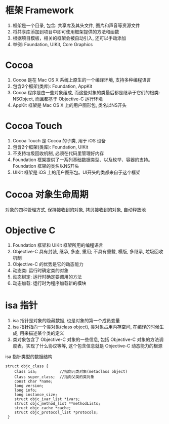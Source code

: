 # 框架 Framework

1. 框架是一个目录, 包含: 共享库及其头文件, 图片和声音等资源文件
2. 将共享库添加到项目中即可使用框架提供的方法和函数
3. 根据项目模板，相关的框架会被自动引入, 还可以手动添加
4. 举例: Foundation, UIKit, Core Graphics

# Cocoa

1. Cocoa 是在 Mac OS X 系统上原生的一个编译环境, 支持多种编程语言
2. 包含2个框架(类库): Foundation, AppKit
3. Cocoa 程序是由一些对象组成, 而这些对象的类最后都是继承于它们的根类: NSObject, 而且都基于 Objective-C 运行环境
4. AppKit 框架是 Mac OS X 上的用户图形包, 类名以NS开头

# Cocoa Touch

1. Cocoa Touch 是 Cocoa 的子类, 用于 iOS 设备
2. 包含2个框架(类库): Foundation, UIKit
3. 不支持垃圾回收机制, 必须在代码里管理好内存
4. Foundation 框架提供了一系列基础数据类型、以及枚举、容器的支持。Foundation 框架的类名以NS开头
5. UIKit 框架是 iOS 上的用户图形包。UI开头的类都来自于这个框架

# Cocoa 对象生命周期

对象的四种管理方式, 保持接收到的对象, 拷贝接收到的对象, 自动释放池

# Objective C

1. Foundation 框架和 UIKit 框架所用的编程语言
2. Objective-C 具有封装, 继承, 多态, 重用; 不具有重载, 模版, 多继承, 垃圾回收机制
3. Objective-C 的优势是它的动态能力
4. 动态类: 运行时确定类的对象
5. 动态绑定: 运行时确定要调用的方法
6. 动态加载: 运行时为程序加载新的模块

# isa 指针

1. isa 指针是对象的隐藏数据, 也是对象的第一个成员变量
2. isa 指针指向一个类对象(class object), 类对象占用内存空间, 在编译的时候生成, 用来描述某个类的定义
3. 类对象包含了 Objective-C 对象的一些信息, 包括 Objective-C 对象的方法调度表，实现了什么协议等等, 这个包含信息就是 Objective-C 动态能力的根源

isa 指针类型的数据结构

```
struct objc_class {
    Class isa;			//指向元类对象(metaclass object)
    Class super_class;	//指向父类的类对象
    const char *name;  
    long version;  
    long info;
    long instance_size;  
    struct objc_ivar_list *ivars;  
    struct objc_method_list **methodLists;   
    struct objc_cache *cache;  
    struct objc_protocol_list *protocols;     
 }  
 ```

